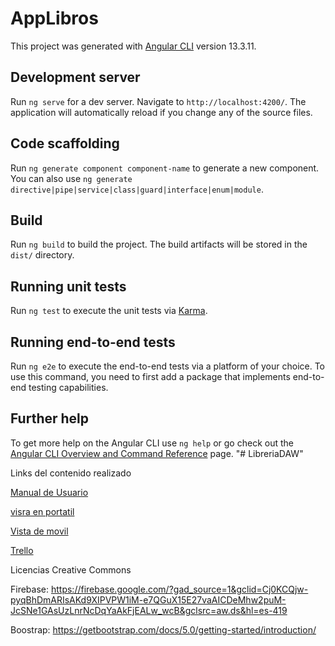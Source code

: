 # AppLibros

This project was generated with [Angular CLI](https://github.com/angular/angular-cli) version 13.3.11.

## Development server

Run `ng serve` for a dev server. Navigate to `http://localhost:4200/`. The application will automatically reload if you change any of the source files.

## Code scaffolding

Run `ng generate component component-name` to generate a new component. You can also use `ng generate directive|pipe|service|class|guard|interface|enum|module`.

## Build

Run `ng build` to build the project. The build artifacts will be stored in the `dist/` directory.

## Running unit tests

Run `ng test` to execute the unit tests via [Karma](https://karma-runner.github.io).

## Running end-to-end tests

Run `ng e2e` to execute the end-to-end tests via a platform of your choice. To use this command, you need to first add a package that implements end-to-end testing capabilities.

## Further help

To get more help on the Angular CLI use `ng help` or go check out the [Angular CLI Overview and Command Reference](https://angular.io/cli) page.
"# LibreriaDAW" 

Links del contenido realizado

[Manual de Usuario](https://www.canva.com/design/DAFzRnc-3Pg/Dz-YlUuZmhlvqLOhu8d-cA/edit?utm_content=DAFzRnc-3Pg&utm_campaign=designshare&utm_medium=link2&utm_source=sharebutton)

[visra en portatil](https://www.figma.com/file/UW6psUm078EvppTGuDRHNW/Untitled?type=design&node-id=3-81&mode=design&t=vMKU4oQsTTIiQIpQ-0)

[Vista de movil](https://www.figma.com/file/xtMAKP6URJ7yzKz1z0ZHHO/Untitled?type=design&node-id=20-279&mode=design)

[Trello](https://trello.com/b/e9AZe1eg/proyecto-de-catedra-daw-l)

Licencias Creative Commons

Firebase: https://firebase.google.com/?gad_source=1&gclid=Cj0KCQjw-pyqBhDmARIsAKd9XIPVPW1iM-e7QGuX15E27vaAICDeMhw2puM-JcSNe1GAsUzLnrNcDqYaAkFjEALw_wcB&gclsrc=aw.ds&hl=es-419

Boostrap: https://getbootstrap.com/docs/5.0/getting-started/introduction/
